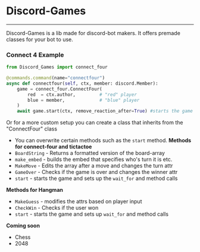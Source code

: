 # Discord-Games
---
Discord-Games is a lib made for discord-bot makers.
It offers premade classes for your bot to use.

### Connect 4 Example

```py
from Discord_Games import connect_four

@commands.command(name="connectfour")
async def connectfour(self, ctx, member: discord.Member):
    game = connect_four.ConnectFour(
        red  = ctx.author,         # "red" player
        blue = member,             # "blue" player
    )
    await game.start(ctx, remove_reaction_after=True) #starts the game

```
Or for a more custom setup you can create a class that inherits from the "ConnectFour" class
- You can overwrite certain methods such as the `start` method.
**Methods for connect-four and tictactoe**
- `BoardString` - Returns a formatted version of the board-array
- `make_embed`  - builds the embed that specifies who's turn it is etc.
- `MakeMove`    - Edits the array after a move and changes the turn attr
- `GameOver`    - Checks if the game is over and changes the winner attr
- `start`       - starts the game and sets up the `wait_for` and method calls

**Methods for Hangman**
- `MakeGuess`   - modifies the attrs based on player input
- `CheckWin`    - Checks if the user won
- `start`       - starts the game and sets up `wait_for` and method calls

**Coming soon**
- Chess
- 2048 
